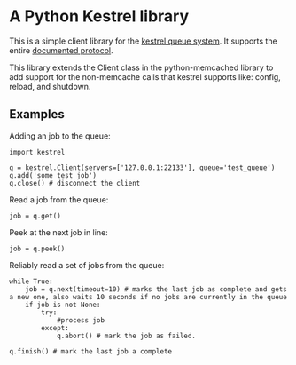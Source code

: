 A Python Kestrel library
========================

This is a simple client library for the [kestrel queue system](https://github.com/robey/kestrel).  It supports the entire [documented protocol](https://github.com/robey/kestrel/blob/master/docs/guide.md).

This library extends the Client class in the  python-memcached library to add support for the non-memcache calls that kestrel supports like: config, reload, and shutdown.

Examples
--------

Adding an job to the queue:

<pre><code>import kestrel

q = kestrel.Client(servers=['127.0.0.1:22133'], queue='test_queue')
q.add('some test job')
q.close() # disconnect the client
</pre></code>

Read a job from the queue:

<pre><code>job = q.get()
</pre></code>

Peek at the next job in line:

<pre><code>job = q.peek()
</pre></code>

Reliably read a set of jobs from the queue:

<pre><code>while True:
    job = q.next(timeout=10) # marks the last job as complete and gets a new one, also waits 10 seconds if no jobs are currently in the queue
    if job is not None:
        try:
            #process job
        except:
            q.abort() # mark the job as failed.

q.finish() # mark the last job a complete
</pre></code>